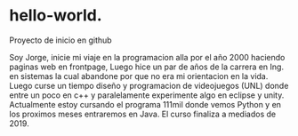 # hello-world.
Proyecto de inicio en github

Soy Jorge, inicie mi viaje en la programacion alla por el año 2000 haciendo paginas web en frontpage, Luego hice un par de años de la carrera en Ing. en sistemas la cual abandone por que no era mi orientacion en la vida. Luego curse un tiempo diseño y programacion de videojuegos (UNL) donde entre un poco en c++ y paralelamente experimente algo en eclipse y unity. Actualmente estoy cursando el programa 111mil donde vemos Python y en los proximos meses entraremos en Java. El curso finaliza a mediados de 2019.
